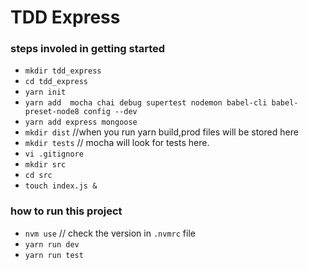 # TDD Express

### steps involed in getting started

* `mkdir tdd_express` 
* `cd tdd_express`
* `yarn init`
* `yarn add  mocha chai debug supertest nodemon babel-cli babel-preset-node8 config --dev`
* `yarn add express mongoose` 
* `mkdir dist` //when you run yarn build,prod files will be stored here 
* `mkdir tests` // mocha will look for tests here.
* `vi .gitignore`
* `mkdir src`
* `cd src` 
* `touch index.js &`

### how to run this project

- `nvm use` // check the version in `.nvmrc` file
- `yarn run dev`
- `yarn run test`